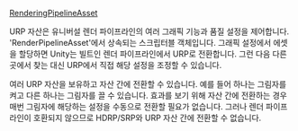 [RenderingPipelineAsset](https://docs.unity3d.com/Packages/com.unity.render-pipelines.universal@12.1/manual/universalrp-asset.html)

URP 자산은 유니버설 렌더 파이프라인의 여러 그래픽 기능과 품질 설정을 제어합니다. 'RenderPipelineAsset'에서 상속되는 스크립터블 객체입니다. 그래픽 설정에서 에셋을 할당하면 Unity는 빌트인 렌더 파이프라인에서 URP로 전환합니다. 그런 다음 다른 곳에서 찾는 대신 URP에서 직접 해당 설정을 조정할 수 있습니다.

여러 URP 자산을 보유하고 자산 간에 전환할 수 있습니다. 예를 들어 하나는 그림자를 켜고 다른 하나는 그림자를 끌 수 있습니다. 효과를 보기 위해 자산 간에 전환하는 경우 매번 그림자에 해당하는 설정을 수동으로 전환할 필요가 없습니다. 그러나 렌더 파이프라인이 호환되지 않으므로 HDRP/SRP와 URP 자산 간에 전환할 수 없습니다.


